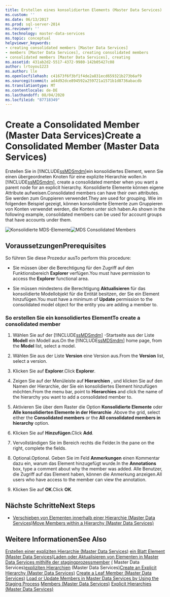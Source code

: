 ```yaml
---
title: Erstellen eines konsolidierten Elements (Master Data Services) | Microsoft-Dokumentation
ms.custom: ''
ms.date: 06/13/2017
ms.prod: sql-server-2014
ms.reviewer: ''
ms.technology: master-data-services
ms.topic: conceptual
helpviewer_keywords:
- creating consolidated members [Master Data Services]
- members [Master Data Services], creating consolidated members
- consolidated members [Master Data Services], creating
ms.assetid: 431ab2d2-5517-4372-9980-142b05427c08
author: lrtoyou1223
ms.author: lle
ms.openlocfilehash: c41673f6f3bf1f4de2a831ecd659321b273b6af9
ms.sourcegitcommit: ad4d92dce894592a259721a1571b1d8736abacdb
ms.translationtype: MT
ms.contentlocale: de-DE
ms.lasthandoff: 08/04/2020
ms.locfileid: "87718349"
---
```

# <a name="create-a-consolidated-member-master-data-services"></a><span data-ttu-id="ca868-102">Create a Consolidated Member (Master Data Services)</span><span class="sxs-lookup"><span data-stu-id="ca868-102">Create a Consolidated Member (Master Data Services)</span></span>
  <span data-ttu-id="ca868-103">Erstellen Sie in [!INCLUDE[ssMDSmdm](../includes/ssmdsmdm-md.md)]ein konsolidiertes Element, wenn Sie einen übergeordneten Knoten für eine explizite Hierarchie wollen.</span><span class="sxs-lookup"><span data-stu-id="ca868-103">In [!INCLUDE[ssMDSmdm](../includes/ssmdsmdm-md.md)], create a consolidated member when you want a parent node for an explicit hierarchy.</span></span> <span data-ttu-id="ca868-104">Konsolidierte Elemente können eigene Attribute aufweisen.</span><span class="sxs-lookup"><span data-stu-id="ca868-104">Consolidated members can have their own attributes.</span></span> <span data-ttu-id="ca868-105">Sie werden zum Gruppieren verwendet.</span><span class="sxs-lookup"><span data-stu-id="ca868-105">They are used for grouping.</span></span> <span data-ttu-id="ca868-106">Wie im folgenden Beispiel gezeigt, können konsolidierte Elemente zum Gruppieren von Konten verwendet werden, die Konten unter sich haben.</span><span class="sxs-lookup"><span data-stu-id="ca868-106">As shown in the following example, consolidated members can be used for account groups that have accounts under them.</span></span>

 <span data-ttu-id="ca868-107">![Konsolidierte MDS-Elemente](../../2014/master-data-services/media/mds-consolidated-members.png "Konsolidierte MDS-Elemente")</span><span class="sxs-lookup"><span data-stu-id="ca868-107">![MDS Consolidated Members](../../2014/master-data-services/media/mds-consolidated-members.png "MDS Consolidated Members")</span></span>

## <a name="prerequisites"></a><span data-ttu-id="ca868-108">Voraussetzungen</span><span class="sxs-lookup"><span data-stu-id="ca868-108">Prerequisites</span></span>
 <span data-ttu-id="ca868-109">So führen Sie diese Prozedur aus</span><span class="sxs-lookup"><span data-stu-id="ca868-109">To perform this procedure:</span></span>

-   <span data-ttu-id="ca868-110">Sie müssen über die Berechtigung für den Zugriff auf den Funktionsbereich **Explorer** verfügen.</span><span class="sxs-lookup"><span data-stu-id="ca868-110">You must have permission to access the **Explorer** functional area.</span></span>

-   <span data-ttu-id="ca868-111">Sie müssen mindestens die Berechtigung **Aktualisieren** für das konsolidierte Modellobjekt für die Entität besitzen, der Sie ein Element hinzufügen.</span><span class="sxs-lookup"><span data-stu-id="ca868-111">You must have a minimum of **Update** permission to the consolidated model object for the entity you are adding a member to.</span></span>

### <a name="to-create-a-consolidated-member"></a><span data-ttu-id="ca868-112">So erstellen Sie ein konsolidiertes Element</span><span class="sxs-lookup"><span data-stu-id="ca868-112">To create a consolidated member</span></span>

1.  <span data-ttu-id="ca868-113">Wählen Sie auf der [!INCLUDE[ssMDSmdm](../includes/ssmdsmdm-md.md)] -Startseite aus der Liste **Modell** ein Modell aus.</span><span class="sxs-lookup"><span data-stu-id="ca868-113">On the [!INCLUDE[ssMDSmdm](../includes/ssmdsmdm-md.md)] home page, from the **Model** list, select a model.</span></span>

2.  <span data-ttu-id="ca868-114">Wählen Sie aus der Liste **Version** eine Version aus.</span><span class="sxs-lookup"><span data-stu-id="ca868-114">From the **Version** list, select a version.</span></span>

3.  <span data-ttu-id="ca868-115">Klicken Sie auf **Explorer**.</span><span class="sxs-lookup"><span data-stu-id="ca868-115">Click **Explorer**.</span></span>

4.  <span data-ttu-id="ca868-116">Zeigen Sie auf der Menüleiste auf **Hierarchien** , und klicken Sie auf den Namen der Hierarchie, der Sie ein konsolidiertes Element hinzufügen möchten.</span><span class="sxs-lookup"><span data-stu-id="ca868-116">From the menu bar, point to **Hierarchies** and click the name of the hierarchy you want to add a consolidated member to.</span></span>

5.  <span data-ttu-id="ca868-117">Aktivieren Sie über dem Raster die Option **Konsolidierte Elemente** oder **Alle konsolidierten Elemente in der Hierarchie** .</span><span class="sxs-lookup"><span data-stu-id="ca868-117">Above the grid, select either the **Consolidated members** or the **All consolidated members in hierarchy** option.</span></span>

6.  <span data-ttu-id="ca868-118">Klicken Sie auf **Hinzufügen**.</span><span class="sxs-lookup"><span data-stu-id="ca868-118">Click **Add**.</span></span>

7.  <span data-ttu-id="ca868-119">Vervollständigen Sie im Bereich rechts die Felder.</span><span class="sxs-lookup"><span data-stu-id="ca868-119">In the pane on the right, complete the fields.</span></span>

8.  <span data-ttu-id="ca868-120">Optional.</span><span class="sxs-lookup"><span data-stu-id="ca868-120">Optional.</span></span> <span data-ttu-id="ca868-121">Geben Sie im Feld **Anmerkungen** einen Kommentar dazu ein, warum das Element hinzugefügt wurde.</span><span class="sxs-lookup"><span data-stu-id="ca868-121">In the **Annotations** box, type a comment about why the member was added.</span></span> <span data-ttu-id="ca868-122">Alle Benutzer, die Zugriff auf das Element haben, können die Anmerkung anzeigen.</span><span class="sxs-lookup"><span data-stu-id="ca868-122">All users who have access to the member can view the annotation.</span></span>

9. <span data-ttu-id="ca868-123">Klicken Sie auf **OK**.</span><span class="sxs-lookup"><span data-stu-id="ca868-123">Click **OK**.</span></span>

## <a name="next-steps"></a><span data-ttu-id="ca868-124">Nächste Schritte</span><span class="sxs-lookup"><span data-stu-id="ca868-124">Next Steps</span></span>

-   [<span data-ttu-id="ca868-125">Verschieben von Elementen innerhalb einer Hierarchie &#40;Master Data Services&#41;</span><span class="sxs-lookup"><span data-stu-id="ca868-125">Move Members within a Hierarchy &#40;Master Data Services&#41;</span></span>](move-members-within-a-hierarchy-master-data-services.md)

## <a name="see-also"></a><span data-ttu-id="ca868-126">Weitere Informationen</span><span class="sxs-lookup"><span data-stu-id="ca868-126">See Also</span></span>
 <span data-ttu-id="ca868-127">[Erstellen einer expliziten Hierarchie &#40;Master Data Services&#41;](../../2014/master-data-services/create-an-explicit-hierarchy-master-data-services.md) [ein Blatt Element &#40;Master Data Services](../../2014/master-data-services/create-a-leaf-member-master-data-services.md)&#41;[Laden oder Aktualisieren von Elementen in Master Data Services mithilfe der stagingprozessmember](add-update-and-delete-data-master-data-services.md) [&#40;](../../2014/master-data-services/members-master-data-services.md) Master Data Services&#41;[expliziten Hierarchien](../../2014/master-data-services/explicit-hierarchies-master-data-services.md) &#40;Master Data Services&#41;</span><span class="sxs-lookup"><span data-stu-id="ca868-127">[Create an Explicit Hierarchy &#40;Master Data Services&#41;](../../2014/master-data-services/create-an-explicit-hierarchy-master-data-services.md) [Create a Leaf Member &#40;Master Data Services&#41;](../../2014/master-data-services/create-a-leaf-member-master-data-services.md) [Load or Update Members in Master Data Services by Using the Staging Process](add-update-and-delete-data-master-data-services.md) [Members &#40;Master Data Services&#41;](../../2014/master-data-services/members-master-data-services.md) [Explicit Hierarchies &#40;Master Data Services&#41;](../../2014/master-data-services/explicit-hierarchies-master-data-services.md)</span></span>


